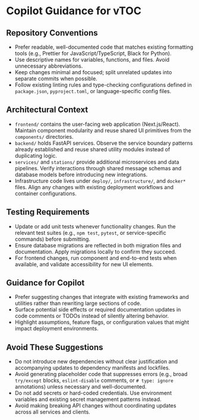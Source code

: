 # Copilot Guidance for vTOC

## Repository Conventions
- Prefer readable, well-documented code that matches existing formatting tools (e.g., Prettier for JavaScript/TypeScript, Black for Python).
- Use descriptive names for variables, functions, and files. Avoid unnecessary abbreviations.
- Keep changes minimal and focused; split unrelated updates into separate commits when possible.
- Follow existing linting rules and type-checking configurations defined in `package.json`, `pyproject.toml`, or language-specific config files.

## Architectural Context
- `frontend/` contains the user-facing web application (Next.js/React). Maintain component modularity and reuse shared UI primitives from the `components/` directories.
- `backend/` holds FastAPI services. Observe the service boundary patterns already established and reuse shared utility modules instead of duplicating logic.
- `services/` and `stations/` provide additional microservices and data pipelines. Verify interactions through shared message schemas and database models before introducing new integrations.
- Infrastructure code lives under `deploy/`, `infrastructure/`, and `docker*` files. Align any changes with existing deployment workflows and container configurations.

## Testing Requirements
- Update or add unit tests whenever functionality changes. Run the relevant test suites (e.g., `npm test`, `pytest`, or service-specific commands) before submitting.
- Ensure database migrations are reflected in both migration files and documentation. Apply migrations locally to confirm they succeed.
- For frontend changes, run component and end-to-end tests when available, and validate accessibility for new UI elements.

## Guidance for Copilot
- Prefer suggesting changes that integrate with existing frameworks and utilities rather than rewriting large sections of code.
- Surface potential side effects or required documentation updates in code comments or TODOs instead of silently altering behavior.
- Highlight assumptions, feature flags, or configuration values that might impact deployment environments.

## Avoid These Suggestions
- Do not introduce new dependencies without clear justification and accompanying updates to dependency manifests and lockfiles.
- Avoid generating placeholder code that suppresses errors (e.g., broad `try/except` blocks, `eslint-disable` comments, or `# type: ignore` annotations) unless necessary and well-documented.
- Do not add secrets or hard-coded credentials. Use environment variables and existing secret management patterns instead.
- Avoid making breaking API changes without coordinating updates across all services and clients.
